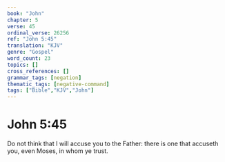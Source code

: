 ```yaml
---
book: "John"
chapter: 5
verse: 45
ordinal_verse: 26256
ref: "John 5:45"
translation: "KJV"
genre: "Gospel"
word_count: 23
topics: []
cross_references: []
grammar_tags: [negation]
thematic_tags: [negative-command]
tags: ["Bible","KJV","John"]
---
```


# John 5:45

Do not think that I will accuse you to the Father: there is one that accuseth you, even Moses, in whom ye trust.
